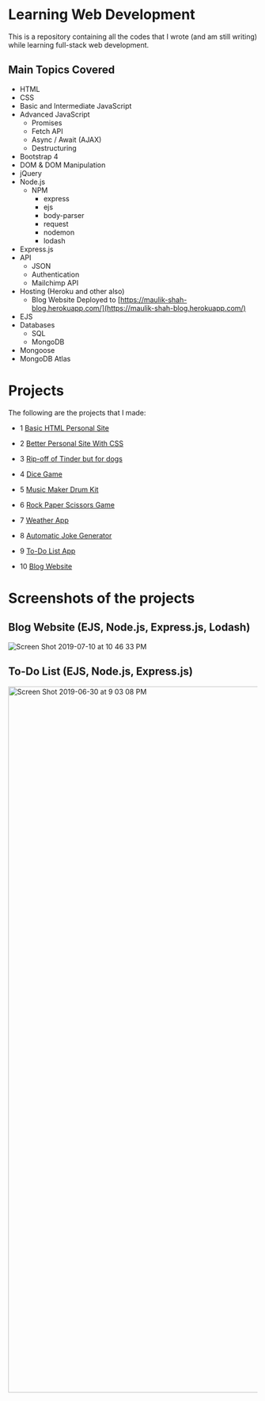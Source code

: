 # Learning Web Development

This is a repository containing all the codes that I wrote (and am still writing) while learning full-stack web development.

## Main Topics Covered
* HTML
* CSS
* Basic and Intermediate JavaScript
* Advanced JavaScript
  * Promises
  * Fetch API
  * Async / Await (AJAX)
  * Destructuring
* Bootstrap 4
* DOM & DOM Manipulation
* jQuery
* Node.js
  * NPM
    * express
    * ejs
    * body-parser
    * request
    * nodemon
    * lodash
* Express.js
* API
  * JSON
  * Authentication
  * Mailchimp API
* Hosting (Heroku and other also)
  * Blog Website Deployed to [https://maulik-shah-blog.herokuapp.com/](https://maulik-shah-blog.herokuapp.com/)
* EJS
* Databases
  * SQL
  * MongoDB
* Mongoose
* MongoDB Atlas


# Projects

The following are the projects that I made:

- 1 [Basic HTML Personal Site](https://IAmMaulik.github.io/Learning_Web_Dev/01.%20Personal%20Site/site.html)

- 2 [Better Personal Site With CSS](https://IAmMaulik.github.io/Learning_Web_Dev/02.%20CSS%20Personal%20Site)

- 3 [Rip-off of Tinder but for dogs](https://IAmMaulik.github.io/Learning_Web_Dev/04.%20TinDog)

- 4 [Dice Game](https://IAmMaulik.github.io/Learning_Web_Dev/06.%20Dice%20Game/)

- 5 [Music Maker Drum Kit](https://IAmMaulik.github.io/Learning_Web_Dev/07.%20GarageBand%20Clone)

- 6 [Rock Paper Scissors Game](https://IAmMaulik.github.io/Learning_Web_Dev/08.%20Rock-Paper-Scissors)

- 7 [Weather App](https://iammaulik.github.io/weatherapp)

- 8 [Automatic Joke Generator](https://iammaulik.github.io/Learning_Web_Dev/15.%20Joke-Generator)

- 9 [To-Do List App](https://maulik-todolist.herokuapp.com/)

- 10 [Blog Website](https://maulik-shah-blog.herokuapp.com/)


# Screenshots of the projects

## Blog Website (EJS, Node.js, Express.js, Lodash)
![Screen Shot 2019-07-10 at 10 46 33 PM](https://user-images.githubusercontent.com/19628705/61025198-c2b1cc80-a364-11e9-8f07-8064781ee30d.png)

## To-Do List (EJS, Node.js, Express.js)
<img width="1425" alt="Screen Shot 2019-06-30 at 9 03 08 PM" src="https://user-images.githubusercontent.com/19628705/60409991-dbf39580-9b7a-11e9-8b7c-42b7ec4659be.png">
